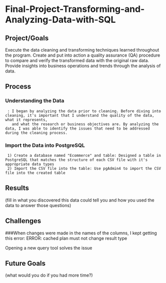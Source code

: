 # Final-Project-Transforming-and-Analyzing-Data-with-SQL

## Project/Goals
Execute the data cleaning and transforming techniques learned throughout the program.
Create and put into action a quality assurance (QA) procedure to compare and verify the transformed data with the original raw data.
Provide insights into business operations and trends through the analysis of data.

## Process
### Understanding the Data
     : I began by analyzing the data prior to cleaning. Before diving into cleaning, it's important that I understand the quality of the data, what it represents, 
       and what the research or business objectives are. By analyzing the data, I was able to identify the issues that need to be addressed during the cleaning process.
    
### Import the Data into PostgreSQL
     1) Create a database named "Ecommerce" and table: Designed a table in PostgreSQL that matches the structure of each CSV file with it's appropriate data types
     2) Import the CSV file into the table: Use pgAdmin4 to import the CSV file into the created table

## Results
(fill in what you discovered this data could tell you and how you used the data to answer those questions)

## Challenges 

###When changes were made in the names of the columns, I kept getting this error:
    ERROR:  cached plan must not change result type 

Opening a new query tool solves the issue

## Future Goals
(what would you do if you had more time?)
